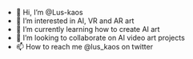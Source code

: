 - 👋 Hi, I’m @Lus-kaos
- 👀 I’m interested in AI, VR and AR art 
- 🌱 I’m currently learning how to create AI art 
- 💞️ I’m looking to collaborate on AI video art projects 
- 📫 How to reach me @lus_kaos on twitter 

<!---
Lus-kaos/Lus-kaos is a ✨ special ✨ repository because its `README.md` (this file) appears on your GitHub profile.
You can click the Preview link to take a look at your changes.
--->
